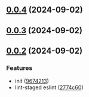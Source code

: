 ## [0.0.4](https://github.com/zz8023wanjin/protocol-check/compare/v0.0.3...v0.0.4) (2024-09-02)



## [0.0.3](https://github.com/zz8023wanjin/protocol-check/compare/v0.0.2...v0.0.3) (2024-09-02)



## [0.0.2](https://github.com/zz8023wanjin/protocol-check/compare/9674213cca9ef43d7c0c714edf9e08a31fd5211b...v0.0.2) (2024-09-02)


### Features

* init ([9674213](https://github.com/zz8023wanjin/protocol-check/commit/9674213cca9ef43d7c0c714edf9e08a31fd5211b))
* lint-staged eslint ([2774c60](https://github.com/zz8023wanjin/protocol-check/commit/2774c60d1148627729113c07f9fb4be2bcbc5d8b))



